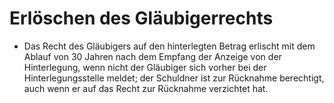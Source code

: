 # Erlöschen des Gläubigerrechts

- Das Recht des Gläubigers auf den hinterlegten Betrag erlischt mit dem Ablauf von 30 Jahren nach dem Empfang der Anzeige von der Hinterlegung, wenn nicht der Gläubiger sich vorher bei der Hinterlegungsstelle meldet; der Schuldner ist zur Rücknahme berechtigt, auch wenn er auf das Recht zur Rücknahme verzichtet hat.

